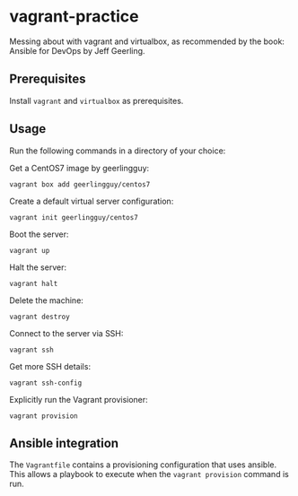 # vagrant-practice
Messing about with vagrant and virtualbox, as recommended by the book: Ansible for
DevOps by Jeff Geerling.

## Prerequisites
Install `vagrant` and `virtualbox` as prerequisites.

## Usage
Run the following commands in a directory of your choice:

Get a CentOS7 image by geerlingguy:
```
vagrant box add geerlingguy/centos7
```

Create a default virtual server configuration:
```
vagrant init geerlingguy/centos7
```

Boot the server:
```
vagrant up
```

Halt the server:
```
vagrant halt
```

Delete the machine:
```
vagrant destroy
```

Connect to the server via SSH:
```
vagrant ssh
```

Get more SSH details:
```
vagrant ssh-config
```

Explicitly run the Vagrant provisioner:
```
vagrant provision
```

## Ansible integration
The `Vagrantfile` contains a provisioning configuration that uses ansible.
This allows a playbook to execute when the `vagrant provision` command is run.
